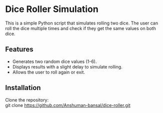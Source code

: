 # Dice Roller Simulation 

This is a simple Python script that simulates rolling two dice. The user can roll the dice multiple times and check if they get the same values on both dice.  

## Features  
- Generates two random dice values (1-6).  
- Displays results with a slight delay to simulate rolling.  
- Allows the user to roll again or exit.  

## Installation  
Clone the repository:  
git clone https://github.com/Anshuman-bansal/dice-roller.git
